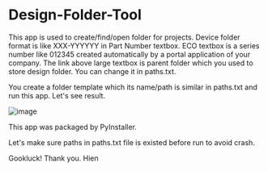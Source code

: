 # Design-Folder-Tool
This app is used to create/find/open folder for projects.
Device folder format is like XXX-YYYYYY in Part Number textbox.
ECO textbox is a series number like 012345 created automatically by a portal application of your company.
The link above large textbox is parent folder which you used to store design folder. You can change it in paths.txt.

You create a folder template which its name/path is similar in paths.txt and run this app. Let's see result. 

![image](https://user-images.githubusercontent.com/31280143/209561868-c3cf1dd0-f8e6-4fd8-be57-a6001ce69ff5.png)

This app was packaged by PyInstaller.

Let's make sure paths in paths.txt file is existed before run to avoid crash.

Gookluck!
Thank you.
Hien
